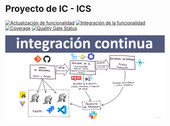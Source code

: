 # Proyecto de IC - ICS
[![Actualización de funcionalidad](https://github.com/Ferrrchu/ICS-CICD/actions/workflows/Actualizacion-funcionalidad.yml/badge.svg)](https://github.com/Ferrrchu/ICS-CICD/actions/workflows/Actualizacion-funcionalidad.yml)
[![Integración de la funcionalidad](https://github.com/Ferrrchu/ICS-CICD/actions/workflows/Integracion-funcionalidad.yml/badge.svg)](https://github.com/Ferrrchu/ICS-CICD/actions/workflows/Integracion-funcionalidad.yml)
[![Coverage](https://sonarcloud.io/api/project_badges/measure?project=Ferrrchu_ICS-CICD&metric=coverage)](https://sonarcloud.io/summary/new_code?id=Ferrrchu_ICS-CICD)
[![Quality Gate Status](https://sonarcloud.io/api/project_badges/measure?project=Ferrrchu_ICS-CICD&metric=alert_status)](https://sonarcloud.io/summary/new_code?id=Ferrrchu_ICS-CICD)

![Pipeline](https://github.com/Ferrrchu/ICS-CICD/blob/6389cce79bb457f0974c5bd4d7606cfc2a2dfc83/Images/Pipeline.png)
